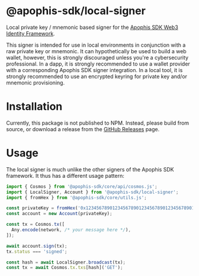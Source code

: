 # @apophis-sdk/local-signer
Local private key / mnemonic based signer for the [Apophis SDK Web3 Identity Framework](../../README.md).

This signer is intended for use in local environments in conjunction with a raw private key or mnemonic. It can hypothetically be used to build a web wallet, however, this is strongly discouraged unless you're a cybersecurity professional. In a dapp, it is strongly recommended to use a wallet provider with a corresponding Apophis SDK signer integration. In a local tool, it is strongly recommended to use an encrypted keyring for private key and/or mnemonic provisioning.

# Installation
Currently, this package is not published to NPM. Instead, please build from source, or download a release from the [GitHub Releases](https://github.com/kiruse/apophis-sdk/releases) page.

# Usage
The local signer is much unlike the other signers of the Apophis SDK framework. It thus has a different usage pattern:

```ts
import { Cosmos } from '@apophis-sdk/core/api/cosmos.js';
import { LocalSigner, Account } from '@apophis-sdk/local-signer';
import { fromHex } from '@apophis-sdk/core/utils.js';

const privateKey = fromHex('0x1234567890123456789012345678901234567890123456789012345678901234');
const account = new Account(privateKey);

const tx = Cosmos.tx([
  Any.encode(network, /* your message here */),
]);

await account.sign(tx);
tx.status === 'signed';

const hash = await LocalSigner.broadcast(tx);
const tx = await Cosmos.tx.txs[hash]('GET');
```
